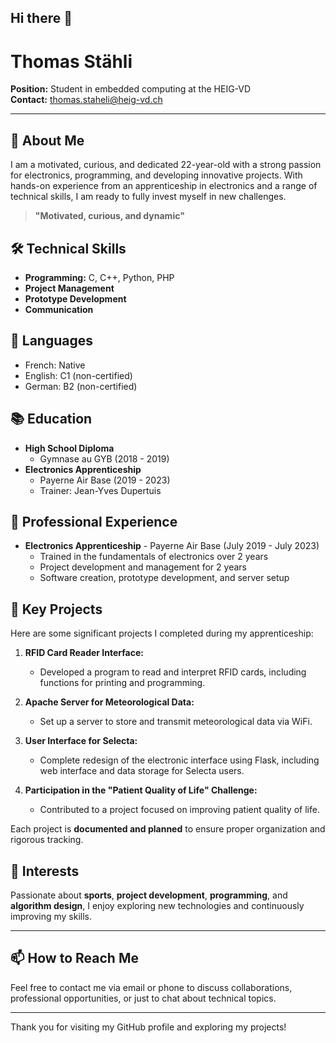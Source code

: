## Hi there 👋

# Thomas Stähli

**Position:** Student in embedded computing at the HEIG-VD  \
**Contact:** [thomas.staheli@heig-vd.ch](mailto:thomas.staheli@heig-vd.ch)

---

## 🔭 About Me

I am a motivated, curious, and dedicated 22-year-old with a strong passion for electronics, programming, and developing innovative projects. With hands-on experience from an apprenticeship in electronics and a range of technical skills, I am ready to fully invest myself in new challenges.

> **"Motivated, curious, and dynamic"**

## 🛠️ Technical Skills

- **Programming:** C, C++, Python, PHP
- **Project Management**
- **Prototype Development**
- **Communication**

## 🌱 Languages

- French: Native
- English: C1 (non-certified)
- German: B2 (non-certified)

## 📚 Education

- **High School Diploma**
  - Gymnase au GYB (2018 - 2019)
- **Electronics Apprenticeship**
  - Payerne Air Base (2019 - 2023)
  - Trainer: Jean-Yves Dupertuis

## 🧠 Professional Experience

- **Electronics Apprenticeship** - Payerne Air Base (July 2019 - July 2023)
  - Trained in the fundamentals of electronics over 2 years
  - Project development and management for 2 years
  - Software creation, prototype development, and server setup

## 🚀 Key Projects

Here are some significant projects I completed during my apprenticeship:

1. **RFID Card Reader Interface:**
   - Developed a program to read and interpret RFID cards, including functions for printing and programming.

2. **Apache Server for Meteorological Data:**
   - Set up a server to store and transmit meteorological data via WiFi.

3. **User Interface for Selecta:**
   - Complete redesign of the electronic interface using Flask, including web interface and data storage for Selecta users.

4. **Participation in the "Patient Quality of Life" Challenge:**
   - Contributed to a project focused on improving patient quality of life.

Each project is **documented and planned** to ensure proper organization and rigorous tracking.

## 💬 Interests

Passionate about **sports**, **project development**, **programming**, and **algorithm design**, I enjoy exploring new technologies and continuously improving my skills.

---

## 📫 How to Reach Me

Feel free to contact me via email or phone to discuss collaborations, professional opportunities, or just to chat about technical topics.

---

Thank you for visiting my GitHub profile and exploring my projects!


<!--
**thomasstaheli/thomasstaheli** is a ✨ _special_ ✨ repository because its `README.md` (this file) appears on your GitHub profile.

Here are some ideas to get you started:

- 🔭 I’m currently working on ...
- 🌱 I’m currently learning ...
- 👯 I’m looking to collaborate on ...
- 🤔 I’m looking for help with ...
- 💬 Ask me about ...
- 📫 How to reach me: ...
- 😄 Pronouns: ...
- ⚡ Fun fact: ...
-->
